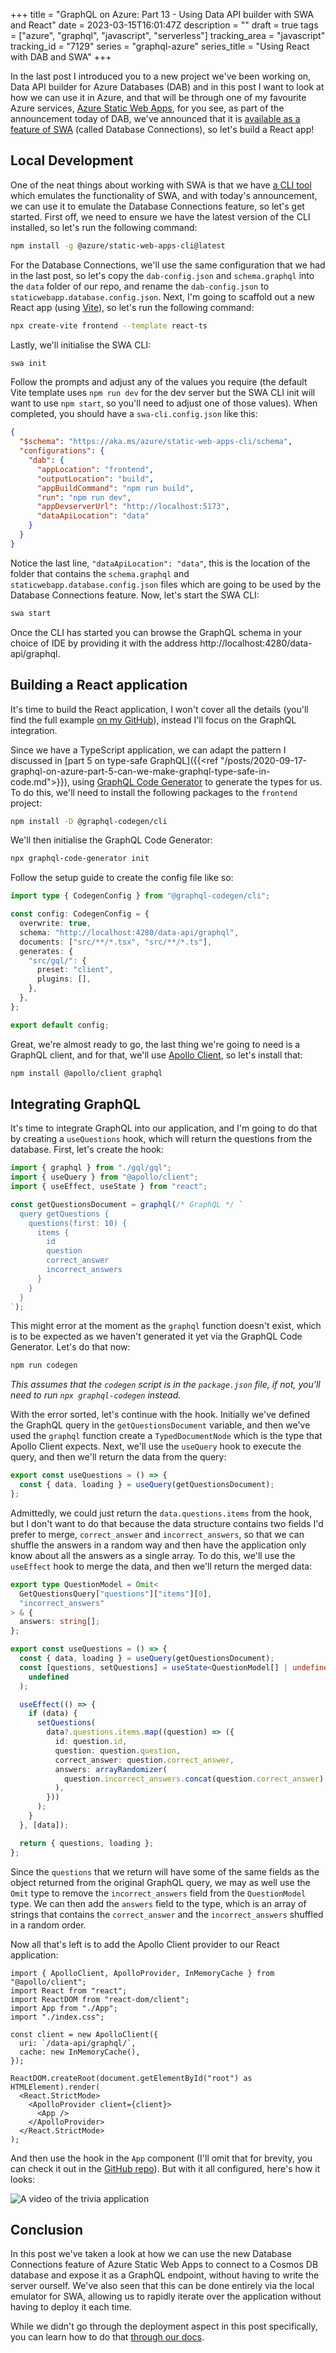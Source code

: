 +++
title = "GraphQL on Azure: Part 13 - Using Data API builder with SWA and React"
date = 2023-03-15T16:01:47Z
description = ""
draft = true
tags = ["azure", "graphql", "javascript", "serverless"]
tracking_area = "javascript"
tracking_id = "7129"
series = "graphql-azure"
series_title = "Using React with DAB and SWA"
+++

In the last post I introduced you to a new project we've been working on, Data API builder for Azure Databases (DAB) and in this post I want to look at how we can use it in Azure, and that will be through one of my favourite Azure services, [Azure Static Web Apps](https://learn.microsoft.com/azure/static-web-apps/overview?{{<cda>}}), for you see, as part of the announcement today of DAB, we've announced that it is [available as a feature of SWA](https://aka.ms/swa/db/announcement) (called Database Connections), so let's build a React app!

## Local Development

One of the neat things about working with SWA is that we have [a CLI tool](https://azure.github.io/static-web-apps-cli/) which emulates the functionality of SWA, and with today's announcement, we can use it to emulate the Database Connections feature, so let's get started. First off, we need to ensure we have the latest version of the CLI installed, so let's run the following command:

```bash
npm install -g @azure/static-web-apps-cli@latest
```

For the Database Connections, we'll use the same configuration that we had in the last post, so let's copy the `dab-config.json` and `schema.graphql` into the `data` folder of our repo, and rename the `dab-config.json` to `staticwebapp.database.config.json`. Next, I'm going to scaffold out a new React app (using [Vite](https://vitejs.dev/)), so let's run the following command:

```bash
npx create-vite frontend --template react-ts
```

Lastly, we'll initialise the SWA CLI:

```bash
swa init
```

Follow the prompts and adjust any of the values you require (the default Vite template uses `npm run dev` for the dev server but the SWA CLI init will want to use `npm start`, so you'll need to adjust one of those values). When completed, you should have a `swa-cli.config.json` like this:

```json
{
  "$schema": "https://aka.ms/azure/static-web-apps-cli/schema",
  "configurations": {
    "dab": {
      "appLocation": "frontend",
      "outputLocation": "build",
      "appBuildCommand": "npm run build",
      "run": "npm run dev",
      "appDevserverUrl": "http://localhost:5173",
      "dataApiLocation": "data"
    }
  }
}
```

Notice the last line, `"dataApiLocation": "data"`, this is the location of the folder that contains the `schema.graphql` and `staticwebapp.database.config.json` files which are going to be used by the Database Connections feature. Now, let's start the SWA CLI:

```bash
swa start
```

Once the CLI has started you can browse the GraphQL schema in your choice of IDE by providing it with the address http://localhost:4280/data-api/graphql.

## Building a React application

It's time to build the React application, I won't cover all the details (you'll find the full example [on my GitHub](https://github.com/aaronpowell/dab-react-trivia-demo)), instead I'll focus on the GraphQL integration.

Since we have a TypeScript application, we can adapt the pattern I discussed in [part 5 on type-safe GraphQL]({{<ref "/posts/2020-09-17-graphql-on-azure-part-5-can-we-make-graphql-type-safe-in-code.md">}}), using [GraphQL Code Generator](https://graphql-code-generator.com/) to generate the types for us. To do this, we'll need to install the following packages to the `frontend` project:

```bash
npm install -D @graphql-codegen/cli
```

We'll then initialise the GraphQL Code Generator:

```bash
npx graphql-code-generator init
```

Follow the setup guide to create the config file like so:

```ts
import type { CodegenConfig } from "@graphql-codegen/cli";

const config: CodegenConfig = {
  overwrite: true,
  schema: "http://localhost:4280/data-api/graphql",
  documents: ["src/**/*.tsx", "src/**/*.ts"],
  generates: {
    "src/gql/": {
      preset: "client",
      plugins: [],
    },
  },
};

export default config;
```

Great, we're almost ready to go, the last thing we're going to need is a GraphQL client, and for that, we'll use [Apollo Client](https://www.apollographql.com/docs/react/), so let's install that:

```bash
npm install @apollo/client graphql
```

## Integrating GraphQL

It's time to integrate GraphQL into our application, and I'm going to do that by creating a `useQuestions` hook, which will return the questions from the database. First, let's create the hook:

```ts
import { graphql } from "./gql/gql";
import { useQuery } from "@apollo/client";
import { useEffect, useState } from "react";

const getQuestionsDocument = graphql(/* GraphQL */ `
  query getQuestions {
    questions(first: 10) {
      items {
        id
        question
        correct_answer
        incorrect_answers
      }
    }
  }
`);
```

This might error at the moment as the `graphql` function doesn't exist, which is to be expected as we haven't generated it yet via the GraphQL Code Generator. Let's do that now:

```bash
npm run codegen
```

_This assumes that the `codegen` script is in the `package.json` file, if not, you'll need to run `npx graphql-codegen` instead._

With the error sorted, let's continue with the hook. Initially we've defined the GraphQL query in the `getQuestionsDocument` variable, and then we've used the `graphql` function create a `TypedDocumentNode` which is the type that Apollo Client expects. Next, we'll use the `useQuery` hook to execute the query, and then we'll return the data from the query:

```ts
export const useQuestions = () => {
  const { data, loading } = useQuery(getQuestionsDocument);
};
```

Admittedly, we could just return the `data.questions.items` from the hook, but I don't want to do that because the data structure contains two fields I'd prefer to merge, `correct_answer` and `incorrect_answers`, so that we can shuffle the answers in a random way and then have the application only know about all the answers as a single array. To do this, we'll use the `useEffect` hook to merge the data, and then we'll return the merged data:

```ts
export type QuestionModel = Omit<
  GetQuestionsQuery["questions"]["items"][0],
  "incorrect_answers"
> & {
  answers: string[];
};

export const useQuestions = () => {
  const { data, loading } = useQuery(getQuestionsDocument);
  const [questions, setQuestions] = useState<QuestionModel[] | undefined>(
    undefined
  );

  useEffect(() => {
    if (data) {
      setQuestions(
        data?.questions.items.map((question) => ({
          id: question.id,
          question: question.question,
          correct_answer: question.correct_answer,
          answers: arrayRandomizer(
            question.incorrect_answers.concat(question.correct_answer)
          ),
        }))
      );
    }
  }, [data]);

  return { questions, loading };
};
```

Since the `questions` that we return will have some of the same fields as the object returned from the original GraphQL query, we may as well use the `Omit` type to remove the `incorrect_answers` field from the `QuestionModel` type. We can then add the `answers` field to the type, which is an array of strings that contains the `correct_answer` and the `incorrect_answers` shuffled in a random order.

Now all that's left is to add the Apollo Client provider to our React application:

```tsx
import { ApolloClient, ApolloProvider, InMemoryCache } from "@apollo/client";
import React from "react";
import ReactDOM from "react-dom/client";
import App from "./App";
import "./index.css";

const client = new ApolloClient({
  uri: `/data-api/graphql/`,
  cache: new InMemoryCache(),
});

ReactDOM.createRoot(document.getElementById("root") as HTMLElement).render(
  <React.StrictMode>
    <ApolloProvider client={client}>
      <App />
    </ApolloProvider>
  </React.StrictMode>
);
```

And then use the hook in the `App` component (I'll omit that for brevity, you can check it out in the [GitHub repo](https:/github.com/aaronpowell/dab-react-trivia-demo)). But with it all configured, here's how it looks:

![A video of the trivia application](/images/2023-03-16-graphql-on-azure-part-13-using-dab-with-swa-and-react/001.gif)

## Conclusion

In this post we've taken a look at how we can use the new Database Connections feature of Azure Static Web Apps to connect to a Cosmos DB database and expose it as a GraphQL endpoint, without having to write the server ourself. We've also seen that this can be done entirely via the local emulator for SWA, allowing us to rapidly iterate over the application without having to deploy it each time.

While we didn't go through the deployment aspect in this post specifically, you can learn how to do that [through our docs](https://aka.ms/swa/db/docs).
